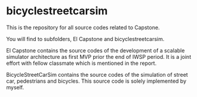 # bicyclestreetcarsim

This is the repository for all source codes related to Capstone.

You will find to subfolders, El Capstone and bicyclestreetcarsim.

El Capstone contains the source codes of the development of a scalable simulator architecture as first MVP prior the end of IWSP period. It is a joint effort with
fellow classmate which is mentioned in the report.

BicycleStreetCarSim contains the source codes of the simulation of street car, pedestrians and bicycles. This source code is solely implemented by myself.
